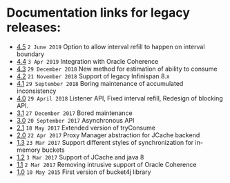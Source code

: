 # Documentation links for legacy releases:
* [4.5](https://github.com/vladimir-bukhtoyarov/bucket4j/tree/4.5) ```2 June 2019``` Option to allow interval refill to happen on interval boundary
* [4.4](https://github.com/vladimir-bukhtoyarov/bucket4j/tree/4.4) ```3 Apr 2019``` Integration with Oracle Coherence
* [4.3](https://github.com/vladimir-bukhtoyarov/bucket4j/tree/4.3) ```29 December 2018``` New method for estimation of ability to consume
* [4.2](https://github.com/vladimir-bukhtoyarov/bucket4j/tree/4.2) ```21 November 2018``` Support of legacy Infinispan 8.x
* [4.1](https://github.com/vladimir-bukhtoyarov/bucket4j/tree/4.1) ```29 September 2018``` Boring maintenance of accumulated inconsistency
* [4.0](https://github.com/vladimir-bukhtoyarov/bucket4j/tree/4.0) ```29 April 2018``` Listener API, Fixed interval refill, Redesign of blocking API.
* [3.1](https://github.com/vladimir-bukhtoyarov/bucket4j/tree/3.1) ```27 December 2017``` Bored maintenance
* [3.0](https://github.com/vladimir-bukhtoyarov/bucket4j/tree/3.0) ```20 September 2017``` Asynchronous API
* [2.1](https://github.com/vladimir-bukhtoyarov/bucket4j/tree/2.1) ```18 May 2017``` Extended version of tryConsume
* [2.0](https://github.com/vladimir-bukhtoyarov/bucket4j/tree/2.0) ```22 Apr 2017``` Proxy Manager abstraction for JCache backend
* [1.3](https://github.com/vladimir-bukhtoyarov/bucket4j/tree/1.3) ```23 Mar 2017``` Support different styles of synchronization for in-memory buckets
* [1.2](https://github.com/vladimir-bukhtoyarov/bucket4j/tree/1.2) ```3 Mar 2017``` Support of JCache and java 8
* [1.1](https://github.com/vladimir-bukhtoyarov/bucket4j/tree/1.1) ```2 Mar 2017``` Removing intrusive support of Oracle Coherence
* [1.0](https://github.com/vladimir-bukhtoyarov/bucket4j/tree/release_1-0) ```10 May 2015``` First version of bucket4j library

